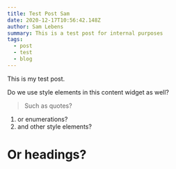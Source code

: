 ```yaml
---
title: Test Post Sam
date: 2020-12-17T10:56:42.148Z
author: Sam Lebens
summary: This is a test post for internal purposes
tags:
  - post
  - test
  - blog
---
```

This is my test post. 

Do we use style elements in this content widget as well?

> Such as quotes?



1. or enumerations?
2. and other style elements?

# Or headings?